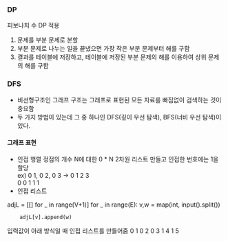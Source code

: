 ### DP

피보나치 수 DP 적용

1. 문제를 부분 문제로 분할
2. 부분 문제로 나누는 일을 끝냈으면 가장 작은 부분 문제부터 해를 구함
3. 결과를 테이블에 저장하고, 테이블에 저장된 부분 문제의 해를 이용하여 상위 문제의 해를 구함

### DFS
- 비선형구조인 그래프 구조는 그래프로 표현된 모든 자료를 빠짐없이 검색하는 것이 중요함
- 두 가지 방법이 있는데 그 중 하나인 DFS(깊이 우선 탐색), BFS(너비 우선 탐색)이 있다.

#### 그래프 표현
- 인접 행렬
정점의 개수 N에 대한 0 * N 2차원 리스트 만들고 인접한 번호에는 1을 할당   
ex) 0 1, 0 2, 0 3 ->   0 1 2 3   
                     0 0 1 1 1
- 인접 리스트
 
adjL = [[] for _ in range(V+1)]
    for _ in range(E):
        v,w = map(int, input().split())

        adjL[v].append(w)

입력값이 아래 방식일 때 인접 리스트를 만들어줌
0 1
0 2
0 3
1 4
1 5  